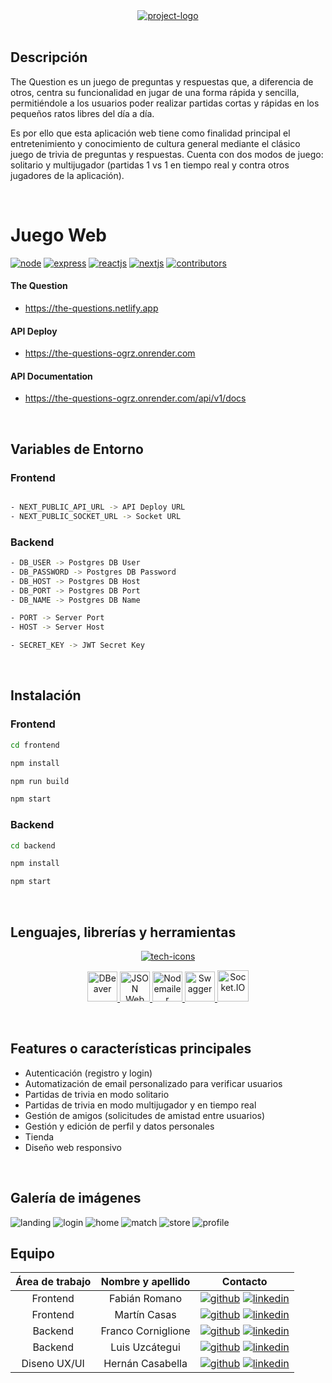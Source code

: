 <div align="center">
  <a href="https://the-questions.netlify.app">
    <img src="https://res.cloudinary.com/dviltxetl/image/upload/v1682187434/logo_lpmygw.png" alt="project-logo" />
  </a>
</div>

<br />

## Descripción
<p>
  The Question es un juego de preguntas y respuestas que, a diferencia de otros, centra su funcionalidad en jugar de una forma rápida
  y sencilla, permitiéndole a los usuarios poder realizar partidas cortas y rápidas en los pequeños ratos libres del día a día.
  
  Es por ello que esta aplicación web tiene como finalidad principal el entretenimiento y conocimiento de cultura general mediante el
  clásico juego de trivia de preguntas y respuestas. Cuenta con dos modos de juego: solitario y multijugador (partidas 1 vs 1 en tiempo
  real y contra otros jugadores de la aplicación).
</p>

<br/>

# Juego Web
[![node][node-shield]][node-url] [![express][express-shield]][express-url] [![reactjs][reactjs-shield]][reactjs-url] [![nextjs][nextjs-shield]][nextjs-url]
[![contributors][contributors-shield]][contributors-url]

#### The Question
- https://the-questions.netlify.app

#### API Deploy
- https://the-questions-ogrz.onrender.com

#### API Documentation
- https://the-questions-ogrz.onrender.com/api/v1/docs

<br/>

## Variables de Entorno

### Frontend

```sh

- NEXT_PUBLIC_API_URL -> API Deploy URL
- NEXT_PUBLIC_SOCKET_URL -> Socket URL

```

### Backend

```sh
- DB_USER -> Postgres DB User
- DB_PASSWORD -> Postgres DB Password
- DB_HOST -> Postgres DB Host
- DB_PORT -> Postgres DB Port
- DB_NAME -> Postgres DB Name

- PORT -> Server Port
- HOST -> Server Host

- SECRET_KEY -> JWT Secret Key
```
<br />

## Instalación

### Frontend

```sh
cd frontend
```

```sh
npm install
```

```sh
npm run build
```

```sh
npm start
```

### Backend

```sh
cd backend
```

```sh
npm install
```

```sh
npm start
```

<br />

## Lenguajes, librerías y herramientas

<p align="center">
  <a href="https://skillicons.dev">
    <img src="https://skillicons.dev/icons?i=javascript,css,react,redux,next,nodejs,express,postgres,sequelize,git,github,vscode,figma,aws,netlify" alt="tech-icons" />
  </a>
</p>

<p align="center">
  <a href="https://dbeaver.com">
    <img src="https://upload.wikimedia.org/wikipedia/commons/thumb/b/b5/DBeaver_logo.svg/2048px-DBeaver_logo.svg.png" width="48" height="48" alt="DBeaver" />
  </a>
  <a href="https://jwt.io">
    <img src="https://cdn.worldvectorlogo.com/logos/jwt-3.svg" width="48" height="48" alt="JSON Web Token" />
  </a>
  <a href="https://nodemailer.com/about">
    <img src="https://medusajs.com/images/plugin-icons/medusa-plugin-nodemailer-icon.svg" width="48" height="48" alt="Nodemailer" />
  </a>
  <a href="https://swagger.io">
    <img src="https://static-00.iconduck.com/assets.00/swagger-icon-512x512-halz44im.png" width="48" height="48" alt="Swagger" />
  </a>
  <a href="https://socket.io">
    <img src="https://cdn.worldvectorlogo.com/logos/socket-io-1.svg" width="50" height="50" alt="Socket.IO" />
  </a>
</p>

<br />

## Features o características principales

- Autenticación (registro y login)
- Automatización de email personalizado para verificar usuarios
- Partidas de trivia en modo solitario
- Partidas de trivia en modo multijugador y en tiempo real
- Gestión de amigos (solicitudes de amistad entre usuarios)
- Gestión y edición de perfil y datos personales
- Tienda
- Diseño web responsivo

<br />

## Galería de imágenes

<img src="https://res.cloudinary.com/dviltxetl/image/upload/v1682109242/landing_fzzfou.png" alt="landing" />
<img src="https://res.cloudinary.com/dviltxetl/image/upload/v1682109340/login_k1r0ro.png" alt="login" />
<img src="https://res.cloudinary.com/dviltxetl/image/upload/v1682376132/home_bj1mw9.png" alt="home" />
<img src="https://res.cloudinary.com/dviltxetl/image/upload/v1682376270/match_rtawob.png" alt="match" />
<img src="https://res.cloudinary.com/dviltxetl/image/upload/v1682376367/store_lmiryh.png" alt="store" />
<img src="https://res.cloudinary.com/dviltxetl/image/upload/v1682376455/profile_hz31zw.png" alt="profile" />

<br />

## Equipo

| Área de trabajo | Nombre y apellido  | Contacto |
| :---:           | :---:              | :---:    |
| Frontend       | Fabián Romano      | [![github](https://skillicons.dev/icons?i=github)]() [![linkedin](https://skillicons.dev/icons?i=linkedin)]() |
| Frontend       | Martín Casas       | [![github](https://skillicons.dev/icons?i=github)]() [![linkedin](https://skillicons.dev/icons?i=linkedin)]() |
| Backend        | Franco Corniglione | [![github](https://skillicons.dev/icons?i=github)](https://github.com/Francormin) [![linkedin](https://skillicons.dev/icons?i=linkedin)](https://www.linkedin.com/in/franco-corniglione/) |
| Backend        | Luis Uzcátegui     | [![github](https://skillicons.dev/icons?i=github)](https://github.com/Glya-Corporation) [![linkedin](https://skillicons.dev/icons?i=linkedin)](https://www.linkedin.com/in/luis-uzcategui/) |
| Diseno UX/UI    | Hernán Casabella   | [![github](https://skillicons.dev/icons?i=github)]() [![linkedin](https://skillicons.dev/icons?i=linkedin)]() |

<!-- MARKDOWN LINKS & IMAGES -->
[node-shield]: https://img.shields.io/badge/Node.js-18.15.0-green
[node-url]: https://nodejs.org/es

[express-shield]: https://img.shields.io/badge/Express.js-4.18.2-red
[express-url]: https://expressjs.com/es/

[reactjs-shield]: https://img.shields.io/badge/React.js-18.2.0-blue
[reactjs-url]: https://es.react.dev/

[nextjs-shield]: https://img.shields.io/badge/Next.js-13.2.4-pink
[nextjs-url]: https://nextjs.org/learn/foundations/from-react-to-nextjs/getting-started-with-nextjs

[contributors-shield]: https://img.shields.io/badge/All%20Contributors-4-green
[contributors-url]: https://github.com/No-Country/S7-17-NODEREACT/network/dependencies

